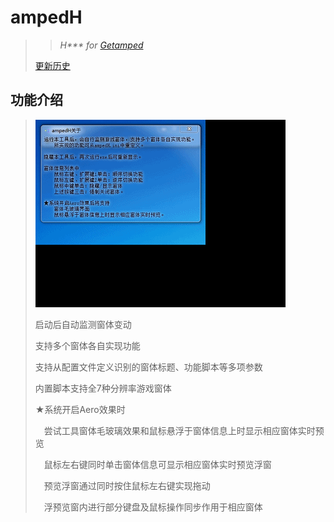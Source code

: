 # ampedH
>>*H\*\*\* for [Getamped](http://bfo.sdo.com/)*
>
>[更新历史](WHATSNEW.md)
## 功能介绍
> 
> ![界面预览](ampedH_2.0.0/ampedH_preview.gif "ampedH预览")
> 
>启动后自动监测窗体变动
>
>支持多个窗体各自实现功能
>
>支持从配置文件定义识别的窗体标题、功能脚本等多项参数
>
>内置脚本支持全7种分辨率游戏窗体
>
>★系统开启Aero效果时
>
>　尝试工具窗体毛玻璃效果和鼠标悬浮于窗体信息上时显示相应窗体实时预览
>
>　鼠标左右键同时单击窗体信息可显示相应窗体实时预览浮窗
>
>　预览浮窗通过同时按住鼠标左右键实现拖动
>
>　浮预览窗内进行部分键盘及鼠标操作同步作用于相应窗体
